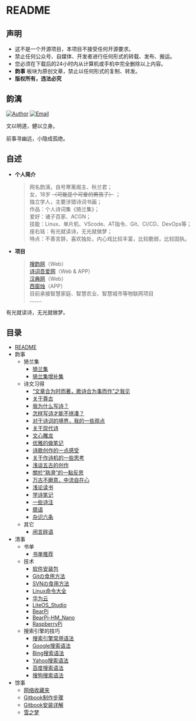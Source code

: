 # README

## 声明

- 这不是一个开源项目，本项目不接受任何开源要求。
- 禁止任何公众号、自媒体、开发者进行任何形式的转载、发布、搬运。
- 您必须在下载后的24小时内从计算机或手机中完全删除以上内容。
- **韵事** 板块为原创文章，禁止以任何形式的复制、转发。
- **版权所有，违法必究**

## 韵漓

[![Author](https://img.shields.io/badge/author-Yunli-blue.svg?style=flat-square)](https://www.yunlihub.com) [![Email](https://img.shields.io/badge/Email%20me-yunlihub@gmail.com-green.svg?style=flat-square)](mailto:yunlihub@gmail.com)

文以明道，健以立身。

前事寻幽远，小隐成孤绝。

## 自述

- **个人简介**
  > 网名韵漓，自号寒蓠阁主、秋兰君；  
  > 女，18岁 ~~（可能是个可爱的男孩子）~~ ；  
  > 独立学人，主要涉猎诗词书画；  
  > 作品：个人诗词集《猗兰集》；  
  > 爱好：诸子百家、ACGN；  
  > 技能：Linux、单片机、VScode、AT指令、Git、CI/CD、DevOps等；  
  > 座右铭：有光就读诗，无光就做梦；  
  > 特点：不善言辞，喜欢独处，内心戏比较丰富，比较脆弱，比较固执。

- **项目**
  > [搜韵网](https://sou-yun.cn/)（Web）  
  > [诗词吾爱网](http://52shici.com/)（Web & APP）  
  > [汉典网](https://www.zdic.net/)（Web）  
  > [西窗烛](http://www.xczim.com/)（APP）  
  > 目前承接智慧家庭、智慧农业、智慧城市等物联网项目  
  > **…….**

有光就读诗，无光就做梦。

## 目录

- [README](README.md)
- 韵事
  - 猗兰集
    - [猗兰集](韵事/猗兰集/猗兰集.md)
    - [猗兰集增补集](韵事/猗兰集/猗兰集增补集.md)
  - 诗文习得
    - [“文章合为时而著，歌诗合为事而作”之我见](韵事/诗文习得/01“文章合为时而著，歌诗合为事而作”之我见.md)
    - [关于尊古](韵事/诗文习得/02尊古.md)
    - [我为什么写诗？](韵事/诗文习得/03我为什么写诗？.md)
    - [怎样写诗才能不拼凑？](韵事/诗文习得/04怎样写诗才能不拼凑？.md)
    - [对于诗词的境界，我的一些观点](韵事/诗文习得/05对于诗词的境界，我的一些观点.md)
    - [关于现代诗](韵事/诗文习得/06关于现代诗.md)
    - [文心雕龙](韵事/诗文习得/07文心雕龙.md)
    - [优雅的做笔记](韵事/诗文习得/08一种优雅の笔记方式.md)
    - [诗歌创作的一点感受](韵事/诗文习得/09诗歌创作的一点感受.md)
    - [关于作诗机的一些思考](韵事/诗文习得/10关于作诗机的一些思考.md)
    - [浅谈五古的创作](韵事/诗文习得/11浅谈五古的创作.md)
    - [關於“熟滑”的一點反思](韵事/诗文习得/12關於“熟滑”的一點反思.md)
    - [万古不磨意，中流自在心](韵事/诗文习得/13万古不磨意，中流自在心.md)
    - [浅论读书](韵事/诗文习得/14浅论读书.md)
    - [学诗笔记](韵事/诗文习得/15学诗笔记.md)
    - [一些诗注](韵事/诗文习得/16一些诗注.md)
    - [臆语](韵事/诗文习得/17臆语.md)
    - [杂识六条](韵事/诗文习得/18杂识六条.md)
  - 其它
    - [闲言碎语](韵事/其它/闲言碎语.md)
- 清事
  - 书单
    - [书单推荐](清事/书单/书单.md)
  - 技术
    - [软件安装包](清事/技术/software-download.md)
    - [Gitの食用方法](清事/技术/Gitの食用方法.md)
    - [SVNの食用方法](清事/技术/SVNの食用方法.md)
    - [Linux命令大全](https://www.linuxcool.com/)
    - [华为云](https://www.huaweicloud.com/)
    - [LiteOS_Studio](https://liteos.gitee.io/liteos_studio/)
    - [BearPi](https://gitee.com/bearpi/)
    - [BearPi-HM_Nano](https://gitee.com/bearpi/bearpi-hm_nano)
    - [RaspberryPi](https://www.raspberrypi.org/)
  - 搜索引擎的技巧
    - [搜索引擎常用语法](清事/搜索引擎的技巧/常用语法.md)
    - [Google搜索语法](清事/搜索引擎的技巧/Google搜索语法.md)
    - [Bing搜索语法](清事/搜索引擎的技巧/Bing搜索语法.md)
    - [Yahoo搜索语法](清事/搜索引擎的技巧/Yahoo搜索语法.md)
    - [百度搜索语法](清事/搜索引擎的技巧/百度搜索语法.md)
    - [搜狗搜索语法](清事/搜索引擎的技巧/搜狗搜索语法.md)
- 馀事
  - [网络收藏夹](馀事/网络收藏夹.md)
  - [Gitbook制作步骤](https://zhuanlan.zhihu.com/p/34946169)
  - [Gitbook安装详解](https://blog.csdn.net/qq_43528771/article/details/107949010)
  - [雪之梦](https://blog.snowdreams1006.cn/)
